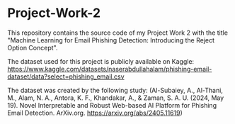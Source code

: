 # Project-Work-2
This repository contains the source code of my Project Work 2 with the title "Machine Learning for Email Phishing Detection: Introducing the Reject Option Concept".

The dataset used for this project is publicly available on Kaggle: https://www.kaggle.com/datasets/naserabdullahalam/phishing-email-dataset/data?select=phishing_email.csv

The dataset was created by the following study: (Al-Subaiey, A., Al-Thani, M., Alam, N. A., Antora, K. F., Khandakar, A., & Zaman, S. A. U. (2024, May 19). Novel Interpretable and Robust Web-based AI Platform for Phishing Email Detection. ArXiv.org. https://arxiv.org/abs/2405.11619)

